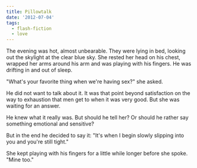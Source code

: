 ```yaml
---
title: Pillowtalk
date: '2012-07-04'
tags:
  - flash-fiction
  - love
---
```


The evening was hot, almost unbearable. They were lying in bed, looking out the
skylight at the clear blue sky. She rested her head on his chest, wrapped her
arms around his arm and was playing with his fingers. He was drifting in and out
of sleep.

<!-- truncate -->

"What's your favorite thing when we're having sex?" she asked.

He did not want to talk about it. It was that point beyond satisfaction on the
way to exhaustion that men get to when it was very good. But she was waiting for
an answer.

He knew what it really was. But should he tell her? Or should he rather say
something emotional and sensitive?

But in the end he decided to say it: "It's when I begin slowly slipping into you
and you're still tight."

She kept playing with his fingers for a little while longer before she spoke.
"Mine too."
